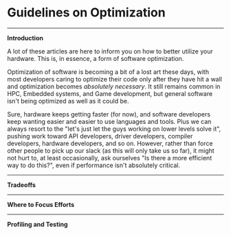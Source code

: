 # Guidelines on Optimization

---

**Introduction**

A lot of these articles are here to inform you on how to better utilize your hardware. This is, in essence, a form of software optimization.

Optimization of software is becoming a bit of a lost art these days, with most developers caring to optimize their code only after they have hit a wall and optimization becomes *absolutely necessary*. It still remains common in HPC, Embedded systems, and Game development, but general software isn't being optimized as well as it could be.

Sure, hardware keeps getting faster (for now), and software developers keep wanting easier and easier to use languages and tools. Plus we can always resort to the "let's just let the guys working on lower levels solve it", pushing work toward API developers, driver developers, compiler developers, hardware developers, and so on. However, rather than force other people to pick up our slack (as this will only take us so far), it might not hurt to, at least occasionally, ask ourselves "Is there a more efficient way to do this?", even if performance isn't absolutely critical.

---

**Tradeoffs**


---

**Where to Focus Efforts**


---

**Profiling and Testing**
